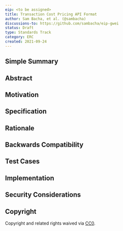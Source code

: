 ```yaml
---
eip: <to be assigned>
title: Transaction Cost Pricing API Format
author: Sam Bacha, et al. (@sambacha)
discussions-to: https://github.com/sambacha/eip-gwei
status: Draft
type: Standards Track
category: ERC
created: 2021-09-24
---
```



<!--
Note that an EIP number will be assigned by an editor. When opening a pull request to submit your EIP, please use an abbreviated title in the filename, `eip-draft_title_abbrev.md`.
-->

## Simple Summary

## Abstract


## Motivation


## Specification

## Rationale


## Backwards Compatibility

## Test Cases


## Implementation

## Security Considerations


## Copyright
Copyright and related rights waived via [CC0](https://creativecommons.org/publicdomain/zero/1.0/).
